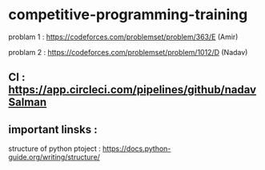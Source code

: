 # competitive-programming-training


problam 1 : https://codeforces.com/problemset/problem/363/E (Amir)


problam 2 : https://codeforces.com/problemset/problem/1012/D (Nadav)





## CI : https://app.circleci.com/pipelines/github/nadavSalman

## important linsks : 
structure of python ptoject : https://docs.python-guide.org/writing/structure/
